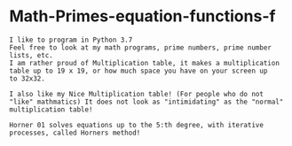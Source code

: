 # Math-Primes-equation-functions-f
    I like to program in Python 3.7
    Feel free to look at my math programs, prime numbers, prime number lists, etc.
    I am rather proud of Multiplication table, it makes a multiplication table up to 19 x 19, or how much space you have on your screen up         to 32x32.
    
    I also like my Nice Multiplication table! (For people who do not "like" mathmatics) It does not look as "intimidating" as the "normal" multiplication table!
    
    Horner 01 solves equations up to the 5:th degree, with iterative processes, called Horners method!
    
 
